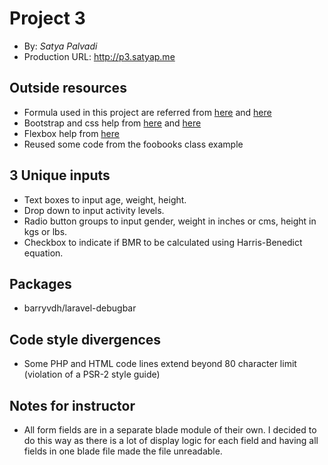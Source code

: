 # Project 3
+ By: *Satya Palvadi*
+ Production URL: <http://p3.satyap.me>

## Outside resources
+ Formula used in this project are referred from [here](http://www.bmrcalculator.org/) and [here](https://en.wikipedia.org/wiki/Basal_metabolic_rate)
+ Bootstrap and css help from [here](http://getbootstrap.com/) and [here](https://www.w3schools.com/booTsTrap/default.asp)
+ Flexbox help from [here](https://css-tricks.com/snippets/css/a-guide-to-flexbox/)
+ Reused some code from the foobooks class example

## 3 Unique inputs
+ Text boxes to input age, weight, height.
+ Drop down to input activity levels.
+ Radio button groups to input gender, weight in inches or cms, height in kgs or lbs.
+ Checkbox to indicate if BMR to be calculated using Harris-Benedict equation. 

## Packages
+ barryvdh/laravel-debugbar

## Code style divergences
+ Some PHP and HTML code lines extend beyond 80 character limit (violation of a PSR-2 style guide)

## Notes for instructor
+ All form fields are in a separate blade module of their own. I decided to do this way as there is a lot of display logic for each field and having all fields in one blade file made the file unreadable.
